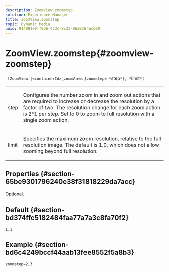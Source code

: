 ```yaml
---
description: ZoomView.zoomstep
solution: Experience Manager
title: ZoomView.zoomstep
topic: Dynamic Media
uuid: 914091e0-f026-423c-8c33-86a0284ac600
---
```


# ZoomView.zoomstep{#zoomview-zoomstep}

 ` [ZoomView.|<containerId>_zoomView.]zoomstep= *`step`*[, *`limit`*]`

<table id="table_1D425B7685D448459CD3FE8D683C813C"> 
 <tbody> 
  <tr> 
   <td colname="col1"> <p> <span class="codeph"><span class="varname"> step</span></span> </p> </td> 
   <td colname="col2"> <p> Configures the number zoom in and zoom out actions that are required to increase or decrease the resolution by a factor of two. The resolution change for each zoom action is 2^1 per step. Set to <span class="codeph"> 0</span> to zoom to full resolution with a single zoom action. </p> </td> 
  </tr> 
  <tr> 
   <td colname="col1"> <p> <span class="codeph"><span class="varname"> limit</span></span> </p> </td> 
   <td colname="col2"> <p> Specifies the maximum zoom resolution, relative to the full resolution image. The default is <span class="codeph"> 1.0</span>, which does not allow zooming beyond full resolution. </p> </td> 
  </tr> 
 </tbody> 
</table>

## Properties {#section-65be9301796240e38f31818229da7acc}

Optional.

## Default {#section-bd374ffc5182484faa77a7a3c8fa70f2}

`1,1`

## Example {#section-bd6c4249bccf44aab13fee8552f5a8b3}

`zoomstep=2,3` 
